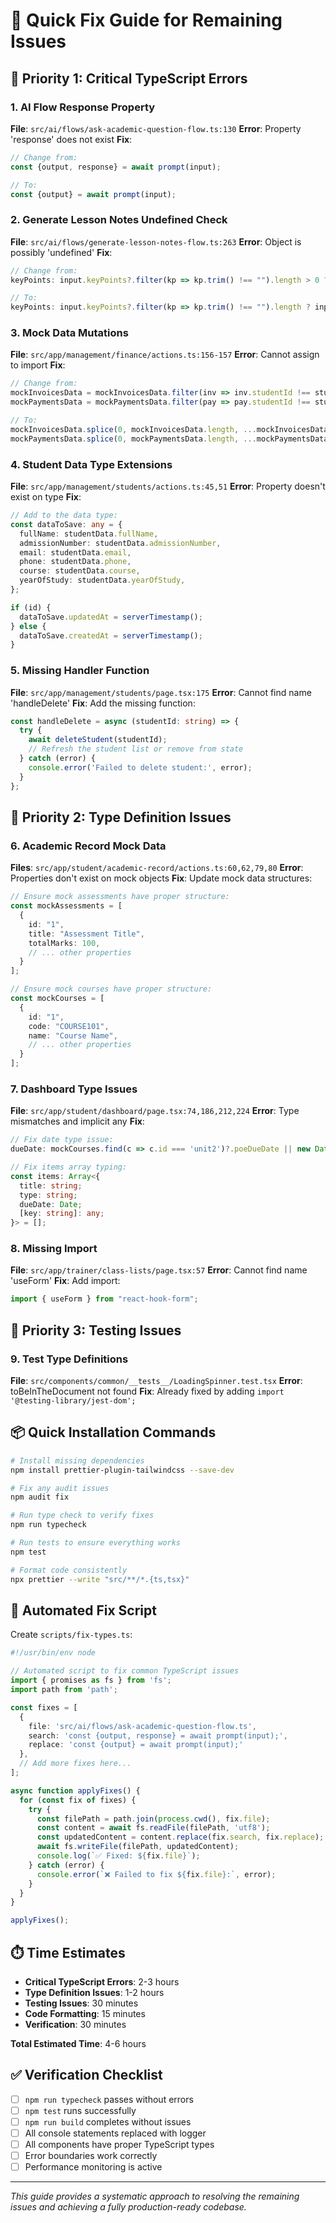 # 🔧 Quick Fix Guide for Remaining Issues

## 🚨 Priority 1: Critical TypeScript Errors

### 1. **AI Flow Response Property**
**File**: `src/ai/flows/ask-academic-question-flow.ts:130`
**Error**: Property 'response' does not exist
**Fix**:
```typescript
// Change from:
const {output, response} = await prompt(input);

// To:
const {output} = await prompt(input);
```

### 2. **Generate Lesson Notes Undefined Check**
**File**: `src/ai/flows/generate-lesson-notes-flow.ts:263`
**Error**: Object is possibly 'undefined'
**Fix**:
```typescript
// Change from:
keyPoints: input.keyPoints?.filter(kp => kp.trim() !== "").length > 0 ? input.keyPoints.filter(kp => kp.trim() !== "") : undefined,

// To:
keyPoints: input.keyPoints?.filter(kp => kp.trim() !== "").length ? input.keyPoints.filter(kp => kp.trim() !== "") : undefined,
```

### 3. **Mock Data Mutations**
**File**: `src/app/management/finance/actions.ts:156-157`
**Error**: Cannot assign to import
**Fix**:
```typescript
// Change from:
mockInvoicesData = mockInvoicesData.filter(inv => inv.studentId !== studentId);
mockPaymentsData = mockPaymentsData.filter(pay => pay.studentId !== studentId);

// To:
mockInvoicesData.splice(0, mockInvoicesData.length, ...mockInvoicesData.filter(inv => inv.studentId !== studentId));
mockPaymentsData.splice(0, mockPaymentsData.length, ...mockPaymentsData.filter(pay => pay.studentId !== studentId));
```

### 4. **Student Data Type Extensions**
**File**: `src/app/management/students/actions.ts:45,51`
**Error**: Property doesn't exist on type
**Fix**:
```typescript
// Add to the data type:
const dataToSave: any = {
  fullName: studentData.fullName,
  admissionNumber: studentData.admissionNumber,
  email: studentData.email,
  phone: studentData.phone,
  course: studentData.course,
  yearOfStudy: studentData.yearOfStudy,
};

if (id) {
  dataToSave.updatedAt = serverTimestamp();
} else {
  dataToSave.createdAt = serverTimestamp();
}
```

### 5. **Missing Handler Function**
**File**: `src/app/management/students/page.tsx:175`
**Error**: Cannot find name 'handleDelete'
**Fix**: Add the missing function:
```typescript
const handleDelete = async (studentId: string) => {
  try {
    await deleteStudent(studentId);
    // Refresh the student list or remove from state
  } catch (error) {
    console.error('Failed to delete student:', error);
  }
};
```

## 🔧 Priority 2: Type Definition Issues

### 6. **Academic Record Mock Data**
**Files**: `src/app/student/academic-record/actions.ts:60,62,79,80`
**Error**: Properties don't exist on mock objects
**Fix**: Update mock data structures:
```typescript
// Ensure mock assessments have proper structure:
const mockAssessments = [
  {
    id: "1",
    title: "Assessment Title",
    totalMarks: 100,
    // ... other properties
  }
];

// Ensure mock courses have proper structure:
const mockCourses = [
  {
    id: "1", 
    code: "COURSE101",
    name: "Course Name",
    // ... other properties
  }
];
```

### 7. **Dashboard Type Issues**
**File**: `src/app/student/dashboard/page.tsx:74,186,212,224`
**Error**: Type mismatches and implicit any
**Fix**:
```typescript
// Fix date type issue:
dueDate: mockCourses.find(c => c.id === 'unit2')?.poeDueDate || new Date().toISOString(),

// Fix items array typing:
const items: Array<{
  title: string;
  type: string;
  dueDate: Date;
  [key: string]: any;
}> = [];
```

### 8. **Missing Import**
**File**: `src/app/trainer/class-lists/page.tsx:57`
**Error**: Cannot find name 'useForm'
**Fix**: Add import:
```typescript
import { useForm } from "react-hook-form";
```

## 🧪 Priority 3: Testing Issues

### 9. **Test Type Definitions**
**File**: `src/components/common/__tests__/LoadingSpinner.test.tsx`
**Error**: toBeInTheDocument not found
**Fix**: Already fixed by adding `import '@testing-library/jest-dom';`

## 📦 Quick Installation Commands

```bash
# Install missing dependencies
npm install prettier-plugin-tailwindcss --save-dev

# Fix any audit issues
npm audit fix

# Run type check to verify fixes
npm run typecheck

# Run tests to ensure everything works
npm test

# Format code consistently
npx prettier --write "src/**/*.{ts,tsx}"
```

## 🔄 Automated Fix Script

Create `scripts/fix-types.ts`:
```typescript
#!/usr/bin/env node

// Automated script to fix common TypeScript issues
import { promises as fs } from 'fs';
import path from 'path';

const fixes = [
  {
    file: 'src/ai/flows/ask-academic-question-flow.ts',
    search: 'const {output, response} = await prompt(input);',
    replace: 'const {output} = await prompt(input);'
  },
  // Add more fixes here...
];

async function applyFixes() {
  for (const fix of fixes) {
    try {
      const filePath = path.join(process.cwd(), fix.file);
      const content = await fs.readFile(filePath, 'utf8');
      const updatedContent = content.replace(fix.search, fix.replace);
      await fs.writeFile(filePath, updatedContent);
      console.log(`✅ Fixed: ${fix.file}`);
    } catch (error) {
      console.error(`❌ Failed to fix ${fix.file}:`, error);
    }
  }
}

applyFixes();
```

## ⏱️ Time Estimates

- **Critical TypeScript Errors**: 2-3 hours
- **Type Definition Issues**: 1-2 hours  
- **Testing Issues**: 30 minutes
- **Code Formatting**: 15 minutes
- **Verification**: 30 minutes

**Total Estimated Time**: 4-6 hours

## ✅ Verification Checklist

- [ ] `npm run typecheck` passes without errors
- [ ] `npm test` runs successfully
- [ ] `npm run build` completes without issues
- [ ] All console statements replaced with logger
- [ ] All components have proper TypeScript types
- [ ] Error boundaries work correctly
- [ ] Performance monitoring is active

---

*This guide provides a systematic approach to resolving the remaining issues and achieving a fully production-ready codebase.*